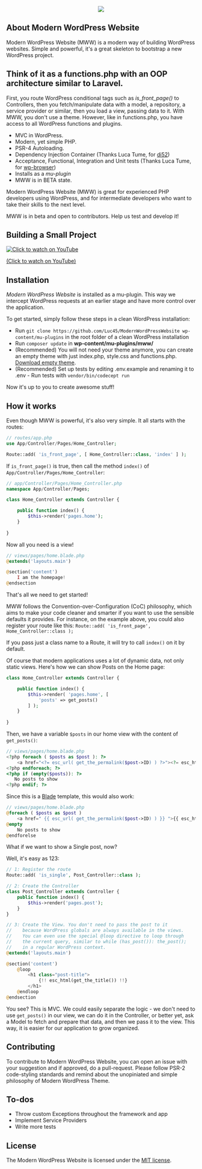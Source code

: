 <p align="center"><img src="http://dev.lucasbustamante.com.br/mww-logo.svg"></p>

## About Modern WordPress Website

Modern WordPress Website (MWW) is a modern way of building WordPress websites. Simple and powerful, it's a great skeleton to bootstrap a new WordPress project.

## Think of it as a functions.php with an OOP architecture similar to Laravel.

First, you route WordPress conditional tags such as *is_front_page()* to Controllers, then you fetch/manipulate data with a model, a repository, a service provider or similar, then you load a view, passing data to it. With MWW, you don't use a theme. However, like in functions.php, you have access to all WordPress functions and plugins.

- MVC in WordPress.
- Modern, yet simple PHP.
- PSR-4 Autoloading.
- Dependency Injection Container (Thanks Luca Tume, for [di52](https://github.com/lucatume/di52))
- Acceptance, Functional, Integration and Unit tests (Thanks Luca Tume, for [wp-browser](https://github.com/lucatume/wp-browser))
- Installs as a *mu-plugin*
- MWW is in BETA state.

Modern WordPress Website (MWW) is great for experienced PHP developers using WordPress, and for intermediate developers who want to take their skills to the next level.

MWW is in beta and open to contributors. Help us test and develop it!

## Building a Small Project

[![Click to watch on YouTube](https://img.youtube.com/vi/avEukD0meAg/0.jpg)](https://www.youtube.com/watch?v=avEukD0meAg)

[(Click to watch on YouTube)](https://www.youtube.com/watch?v=avEukD0meAg)

## Installation

*Modern WordPress Website* is installed as a mu-plugin. This way we intercept WordPress requests at an earlier stage and have more control over the application.

To get started, simply follow these steps in a clean WordPress installation:

- Run `git clone https://github.com/Luc45/ModernWordPressWebsite wp-content/mu-plugins` in the root folder of a clean WordPress installation
- Run `composer update` in **wp-content/mu-plugins/mww/**
- (Recommended) You will not need your theme anymore, you can create an empty theme with just index.php, style.css and functions.php. [Download empty theme](https://github.com/Luc45/EmptyTheme/archive/master.zip).
- (Recommended) Set up tests by editing .env.example and renaming it to .env - Run tests with `vendor/bin/codecept run`

Now it's up to you to create awesome stuff!

## How it works

Even though MWW is powerful, it's also very simple. It all starts with the routes:

```php
// routes/app.php
use App/Controller/Pages/Home_Controller;

Route::add( 'is_front_page', [ Home_Controller::class, 'index' ] );
```

If `is_front_page()` is true, then call the method `index()` of `App/Controller/Pages/Home_Controller`:

```php
// app/Controller/Pages/Home_Controller.php
namespace App/Controller/Pages;

class Home_Controller extends Controller {

    public function index() {
        $this->render('pages.home');
    }
    
}
```

Now all you need is a view!

```php
// views/pages/home.blade.php
@extends('layouts.main')

@section('content')
    I am the homepage!
@endsection

```

That's all we need to get started!

MWW follows the Convention-over-Configuration (CoC) philosophy, which aims to make your code cleaner and smarter if you want to use the sensible defaults it provides. For instance, on the example above, you could also register your route like this: `Route::add( 'is_front_page', Home_Controller::class );`

If you pass just a class name to a Route, it will try to call `index()` on it by default.

Of course that modern applications uses a lot of dynamic data, not only static views. Here's how we can show Posts on the Home page:

```php
class Home_Controller extends Controller {

    public function index() {
        $this->render( 'pages.home', [
            'posts' => get_posts()
        ] );
    }
    
}
```
Then, we have a variable `$posts` in our home view with the content of `get_posts()`:
```php
// views/pages/home.blade.php
<?php foreach ( $posts as $post ): ?>
    <a href="<?= esc_url( get_the_permalink($post->ID) ) ?>"><?= esc_html( $post->post_title ) ?></a>
<?php endforeach; ?>
<?php if (empty($posts)): ?>
   No posts to show
<?php endif; ?>
```

Since this is a [Blade](https://laravel.com/docs/blade) template, this would also work:

```php
// views/pages/home.blade.php
@foreach ( $posts as $post )
    <a href=" {{ esc_url( get_the_permalink($post->ID) ) }} ">{{ esc_html($post->post_title) }}</a>
@empty
    No posts to show
@endforelse
```

What if we want to show a Single post, now?

Well, it's easy as 123:

```php
// 1: Register the route
Route::add( 'is_single', Post_Controller::class );

// 2: Create the Controller
class Post_Controller extends Controller {
    public function index() {
        $this->render('pages.post');
    }
}

// 3: Create the View. You don't need to pass the post to it
//    because WordPress globals are always available in the views.
//    You can even use the special @loop directive to loop through
//    the current query, similar to while (has_post()): the_post();
//    in a regular WordPress context.
@extends('layouts.main')

@section('content')
    @loop
        <h1 class="post-title">
            {!! esc_html(get_the_title()) !!}
        </h1>
    @endloop
@endsection
```


You see? This is MVC. We could easily separate the logic - we don't need to use `get_posts()` in our view, we can do it in the Controller, or better yet, ask a Model to fetch and prepare that data, and then we pass it to the view. This way, it is easier for our application to grow organized.

## Contributing

To contribute to Modern WordPress Website, you can open an issue with your suggestion and if approved, do a pull-request. Please follow PSR-2 code-styling standards and remind about the unopiniated and simple philosophy of Modern WordPress Theme.

## To-dos

- Throw custom Exceptions throughout the framework and app
- Implement Service Providers
- Write more tests

## License

The Modern WordPress Website is licensed under the [MIT license](https://opensource.org/licenses/MIT).

